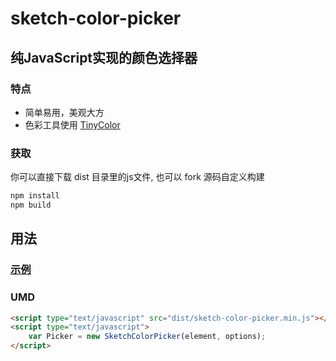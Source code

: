# sketch-color-picker

## 纯JavaScript实现的颜色选择器

### 特点
* 简单易用，美观大方
* 色彩工具使用 [TinyColor](https://www.npmjs.com/package/tinycolor2)

### 获取
你可以直接下载 dist 目录里的js文件, 也可以 fork 源码自定义构建

``` bash
npm install
npm build
```

## 用法
### [示例](/example/index.html)

### UMD
```html
<script type="text/javascript" src="dist/sketch-color-picker.min.js"></script>
<script type="text/javascript">
    var Picker = new SketchColorPicker(element, options);
</script>
```